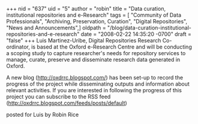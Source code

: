 +++
nid = "637"
uid = "5"
author = "robin"
title = "Data curation, institutional repositories and e-Research"
tags = [ "Community of Data Professionals", "Archiving, Preservation, Curation", "Digital Repositories", "News and Announcements",]
oldpath = "/blog/data-curation-institutional-repositories-and-e-research"
date = "2008-02-22 14:35:20 -0700"
draft = "false"
+++
Luis Martinez-Uribe, Digital Repositories Research Co-ordinator, is
based at the Oxford e-Research Centre and will be conducting a scoping
study to capture researcher's needs for repository services to manage,
curate, preserve and disseminate research data generated in Oxford.

A new blog (<http://oxdrrc.blogspot.com/>) has been set-up to record the
progress of the project while disseminating outputs and information
about relevant activities. If you are interested in following the
progress of this project you can subscribe to the RSS feed
(<http://oxdrrc.blogspot.com/feeds/posts/default>)

posted for Luis by Robin Rice
